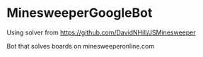 # MinesweeperGoogleBot

Using solver from https://github.com/DavidNHill/JSMinesweeper 

Bot that solves boards on minesweeperonline.com 